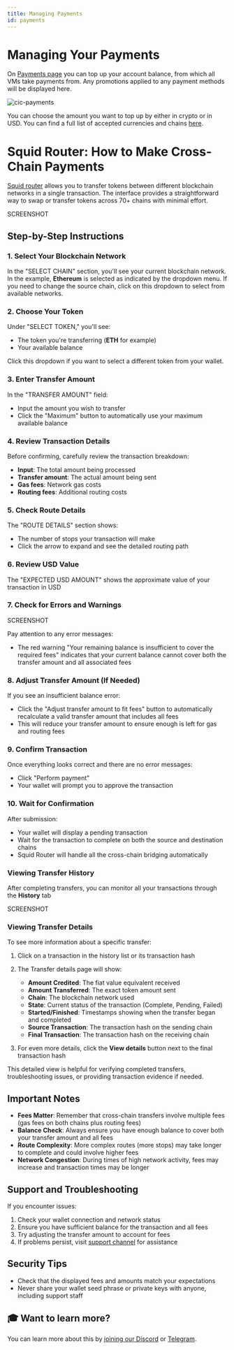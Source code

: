 ```yaml
---
title: Managing Payments
id: payments
---
```


# Managing Your Payments

On [Payments page](https://intercloud.cudos.org/payments) you can top up your account balance, from which all VMs take payments from.
Any promotions applied to any payment methods will be displayed here.

![cic-payments](@site/static/img/cic-payments.png)

You can choose the amount you want to top up by either in crypto or in USD.
You can find a full list of accepted currencies and chains [here](/docs/cudos-intercloud/chains-currencies.md).

# Squid Router: How to Make Cross-Chain Payments

[Squid router](https://intercloud.cudos.org/payments/squid/new) allows you to transfer tokens between different blockchain networks in a single transaction. The interface provides a straightforward way to swap or transfer tokens across 70+ chains with minimal effort.

SCREENSHOT

## Step-by-Step Instructions

### 1. Select Your Blockchain Network

In the "SELECT CHAIN" section, you'll see your current blockchain network. In the example, **Ethereum** is selected as indicated by the dropdown menu. If you need to change the source chain, click on this dropdown to select from available networks.

### 2. Choose Your Token

Under "SELECT TOKEN," you'll see:

- The token you're transferring (**ETH** for example)
- Your available balance

Click this dropdown if you want to select a different token from your wallet.

### 3. Enter Transfer Amount

In the "TRANSFER AMOUNT" field:

- Input the amount you wish to transfer
- Click the "Maximum" button to automatically use your maximum available balance

### 4. Review Transaction Details

Before confirming, carefully review the transaction breakdown:

- **Input**: The total amount being processed
- **Transfer amount**: The actual amount being sent
- **Gas fees**: Network gas costs
- **Routing fees**: Additional routing costs

### 5. Check Route Details

The "ROUTE DETAILS" section shows:

- The number of stops your transaction will make
- Click the arrow to expand and see the detailed routing path

### 6. Review USD Value

The "EXPECTED USD AMOUNT" shows the approximate value of your transaction in USD

### 7. Check for Errors and Warnings

SCREENSHOT

Pay attention to any error messages:

- The red warning "Your remaining balance is insufficient to cover the required fees" indicates that your current balance cannot cover both the transfer amount and all associated fees

### 8. Adjust Transfer Amount (If Needed)

If you see an insufficient balance error:

- Click the "Adjust transfer amount to fit fees" button to automatically recalculate a valid transfer amount that includes all fees
- This will reduce your transfer amount to ensure enough is left for gas and routing fees

### 9. Confirm Transaction

Once everything looks correct and there are no error messages:

- Click "Perform payment"
- Your wallet will prompt you to approve the transaction

### 10. Wait for Confirmation

After submission:

- Your wallet will display a pending transaction
- Wait for the transaction to complete on both the source and destination chains
- Squid Router will handle all the cross-chain bridging automatically

### Viewing Transfer History

After completing transfers, you can monitor all your transactions through the **History** tab

SCREENSHOT

### Viewing Transfer Details

To see more information about a specific transfer:

1. Click on a transaction in the history list or its transaction hash
2. The Transfer details page will show:
   - **Amount Credited**: The fiat value equivalent received
   - **Amount Transferred**: The exact token amount sent
   - **Chain**: The blockchain network used
   - **State**: Current status of the transaction (Complete, Pending, Failed)
   - **Started/Finished**: Timestamps showing when the transfer began and completed
   - **Source Transaction**: The transaction hash on the sending chain
   - **Final Transaction**: The transaction hash on the receiving chain

3. For even more details, click the **View details** button next to the final transaction hash

This detailed view is helpful for verifying completed transfers, troubleshooting issues, or providing transaction evidence if needed.

## Important Notes

- **Fees Matter**: Remember that cross-chain transfers involve multiple fees (gas fees on both chains plus routing fees)
- **Balance Check**: Always ensure you have enough balance to cover both your transfer amount and all fees
- **Route Complexity**: More complex routes (more stops) may take longer to complete and could involve higher fees
- **Network Congestion**: During times of high network activity, fees may increase and transaction times may be longer

## Support and Troubleshooting

If you encounter issues:

1. Check your wallet connection and network status
2. Ensure you have sufficient balance for the transaction and all fees
3. Try adjusting the transfer amount to account for fees
4. If problems persist, visit [support channel](https://discord.com/invite/cudos) for assistance

## Security Tips

- Check that the displayed fees and amounts match your expectations
- Never share your wallet seed phrase or private keys with anyone, including support staff

## 🎓 Want to learn more?

You can learn more about this by [joining our Discord](https://discord.com/invite/cudos) or [Telegram](https://t.me/cudostelegram).
